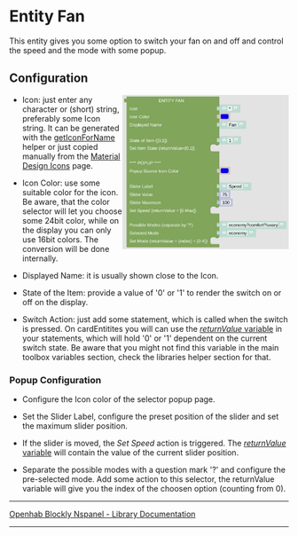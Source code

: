 # Entity Fan

This entity gives you some option to switch your fan on and off and control the speed and the mode with some popup.

## Configuration

[<img src="img/blockLibrary_nspanel_entities_fan.png" align="right" width="300">](img/blockLibrary_nspanel_entities_fan.png)

- Icon: just enter any character or (short) string, preferably some Icon string. It can be generated with the [getIconForName](blockLibrary_nspanel_helpers_getIconForName.md) helper or just copied manually from the [Material Design Icons](https://docs.nspanel.pky.eu/icon-cheatsheet.html) page.

- Icon Color: use some suitable color for the icon. Be aware, that the color selector will let you choose some 24bit color, while on the display you can only use 16bit colors. The conversion will be done internally.

- Displayed Name: it is usually shown close to the Icon.

- State of the Item: provide a value of '0' or '1' to render the switch on or off on the display.

- Switch Action: just add some statement, which is called when the switch is pressed. On cardEntitites you will can use the [*returnValue* variable](blockLibrary_nspanel_helpers_returnValue.md) in your statements, which will hold '0' or '1' dependent on the current switch state. Be aware that you might not find this variable in the main toolbox variables section, check the libraries helper section for that.

### Popup Configuration

- Configure the Icon color of the selector popup page.

- Set the Slider Label, configure the preset position of the slider and set the maximum slider position.

- If the slider is moved, the *Set Speed* action is triggered. The [*returnValue* variable](blockLibrary_nspanel_helpers_returnValue.md) will contain the value of the current slider position.

- Separate the possible modes with a question mark '?' and configure the pre-selected mode. Add some action to this selector, the returnValue variable will give you the index of the choosen option (counting from 0).

---

[Openhab Blockly Nspanel - Library Documentation](README.md)

---
